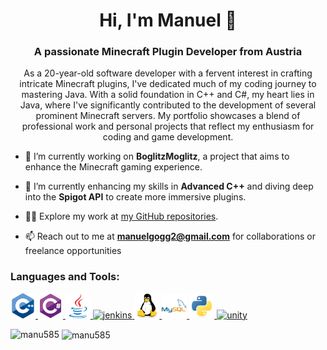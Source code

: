 <h1 align="center">Hi, I'm Manuel 👋</h1>
<h3 align="center">A passionate Minecraft Plugin Developer from Austria</h3>

<p align="center">
As a 20-year-old software developer with a fervent interest in crafting intricate Minecraft plugins, I've dedicated much of my coding journey to mastering Java. With a solid foundation in C++ and C#, my heart lies in Java, where I've significantly contributed to the development of several prominent Minecraft servers. My portfolio showcases a blend of professional work and personal projects that reflect my enthusiasm for coding and game development.
</p>

- 🔭 I’m currently working on **BoglitzMoglitz**, a project that aims to enhance the Minecraft gaming experience.

- 🌱 I’m currently enhancing my skills in **Advanced C++** and diving deep into the **Spigot API** to create more immersive plugins.

- 👨‍💻 Explore my work at [my GitHub repositories](https://github.com/Manu585?tab=repositories).

- 📫 Reach out to me at **manuelgogg2@gmail.com** for collaborations or freelance opportunities

<h3 align="left">Languages and Tools:</h3>
<p align="left"> 
<a href="https://www.w3schools.com/cpp/" target="_blank" rel="noreferrer"> <img src="https://raw.githubusercontent.com/devicons/devicon/master/icons/cplusplus/cplusplus-original.svg" alt="cplusplus" width="40" height="40"/> </a> 
<a href="https://www.w3schools.com/cs/" target="_blank" rel="noreferrer"> <img src="https://raw.githubusercontent.com/devicons/devicon/master/icons/csharp/csharp-original.svg" alt="csharp" width="40" height="40"/> </a> 
<a href="https://www.java.com" target="_blank" rel="noreferrer"> <img src="https://raw.githubusercontent.com/devicons/devicon/master/icons/java/java-original.svg" alt="java" width="40" height="40"/> </a> 
<a href="https://www.jenkins.io" target="_blank" rel="noreferrer"> <img src="https://www.vectorlogo.zone/logos/jenkins/jenkins-icon.svg" alt="jenkins" width="40" height="40"/> </a> 
<a href="https://www.linux.org/" target="_blank" rel="noreferrer"> <img src="https://raw.githubusercontent.com/devicons/devicon/master/icons/linux/linux-original.svg" alt="linux" width="40" height="40"/> </a> 
<a href="https://www.mysql.com/" target="_blank" rel="noreferrer"> <img src="https://raw.githubusercontent.com/devicons/devicon/master/icons/mysql/mysql-original-wordmark.svg" alt="mysql" width="40" height="40"/> </a> 
<a href="https://www.python.org" target="_blank" rel="noreferrer"> <img src="https://raw.githubusercontent.com/devicons/devicon/master/icons/python/python-original.svg" alt="python" width="40" height="40"/> </a> 
<a href="https://unity.com/" target="_blank" rel="noreferrer"> <img src="https://www.vectorlogo.zone/logos/unity3d/unity3d-icon.svg" alt="unity" width="40" height="40"/> </a> 
</p>

<p><img align="left" src="https://github-readme-stats.vercel.app/api/top-langs?username=manu585&show_icons=true&locale=en&layout=compact" alt="manu585" /></p>

<p>&nbsp;<img align="center" src="https://github-readme-stats.vercel.app/api?username=manu585&show_icons=true&locale=en" alt="manu585" /></p>

